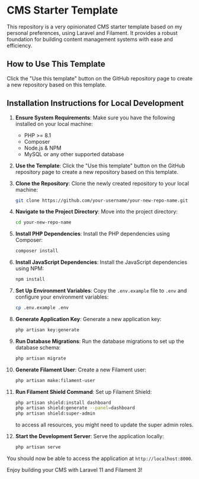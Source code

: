 # CMS Starter Template

This repository is a very opinionated CMS starter template based on my personal preferences, using Laravel and Filament. It provides a robust foundation for building content management systems with ease and efficiency.


## How to Use This Template

Click the "Use this template" button on the GitHub repository page to create a new repository based on this template.


## Installation Instructions for Local Development

1. **Ensure System Requirements**: Make sure you have the following installed on your local machine:
    - PHP >= 8.1
    - Composer
    - Node.js & NPM
    - MySQL or any other supported database

2. **Use the Template**: Click the "Use this template" button on the GitHub repository page to create a new repository based on this template.

3. **Clone the Repository**: Clone the newly created repository to your local machine:
    ```sh
    git clone https://github.com/your-username/your-new-repo-name.git
    ```

4. **Navigate to the Project Directory**: Move into the project directory:
    ```sh
    cd your-new-repo-name
    ```

5. **Install PHP Dependencies**: Install the PHP dependencies using Composer:
    ```sh
    composer install
    ```

6. **Install JavaScript Dependencies**: Install the JavaScript dependencies using NPM:
    ```sh
    npm install
    ```

7. **Set Up Environment Variables**: Copy the `.env.example` file to `.env` and configure your environment variables:
    ```sh
    cp .env.example .env
    ```

8. **Generate Application Key**: Generate a new application key:
    ```sh
    php artisan key:generate
    ```

9. **Run Database Migrations**: Run the database migrations to set up the database schema:
    ```sh
    php artisan migrate
    ```

10. **Generate Filament User**: Create a new Filament user:
    ```sh
    php artisan make:filament-user
    ```

11. **Run Filament Shield Command**: Set up Filament Shield:
    ```sh
    php artisan shield:install dashboard
    php artisan shield:generate --panel=dashboard
    php artisan shield:super-admin
    ```
    to access all resources, you might need to update the super admin roles.

12. **Start the Development Server**: Serve the application locally:
    ```sh
    php artisan serve
    ```

You should now be able to access the application at `http://localhost:8000`.

Enjoy building your CMS with Laravel 11 and Filament 3!
